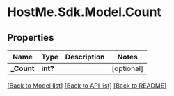 # HostMe.Sdk.Model.Count
## Properties

Name | Type | Description | Notes
------------ | ------------- | ------------- | -------------
**_Count** | **int?** |  | [optional] 

[[Back to Model list]](../README.md#documentation-for-models) [[Back to API list]](../README.md#documentation-for-api-endpoints) [[Back to README]](../README.md)

